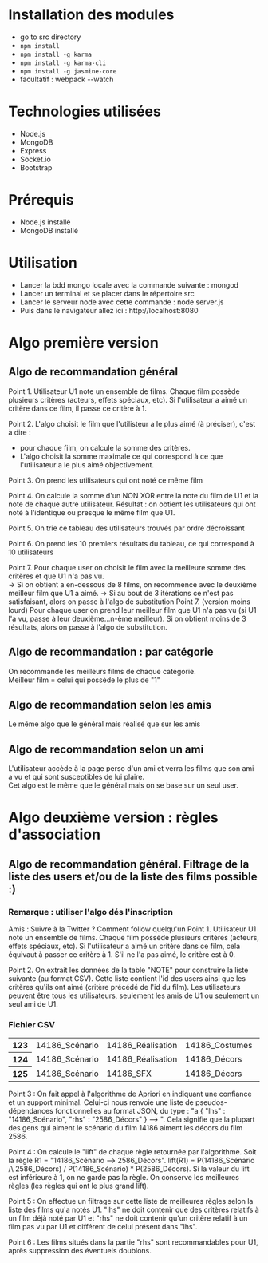 # Installation des modules
- go to src directory
- `npm install`
- `npm install -g karma`
- `npm install -g karma-cli`
- `npm install -g jasmine-core`
- facultatif : webpack --watch

# Technologies utilisées
- Node.js
- MongoDB
- Express
- Socket.io
- Bootstrap

# Prérequis
- Node.js installé
- MongoDB installé

# Utilisation
- Lancer la bdd mongo locale avec la commande suivante : mongod
- Lancer un terminal et se placer dans le répertoire src
- Lancer le serveur node avec cette commande : node server.js
- Puis dans le navigateur allez ici : http://localhost:8080

# Algo première version

## Algo de recommandation général

Point 1.  Utilisateur U1 note un ensemble de films. Chaque film possède plusieurs critères (acteurs, effets spéciaux, etc). Si l'utilisateur a aimé un critère dans ce film, il passe ce critère à 1. 

Point 2.  L'algo choisit le film que l'utilisteur a le plus aimé (à préciser), c'est à dire : 
- pour chaque film, on calcule la somme des critères.
- L'algo choisit la somme maximale ce qui correspond à ce que l'utilisateur a le plus aimé objectivement. 

Point 3.  On prend les utilisateurs qui ont noté ce même film  

Point 4.  On calcule la somme d'un NON XOR entre la note du film de U1 et la note de chaque autre utilisateur.
Résultat : on obtient les utilisateurs qui ont noté à l'identique ou presque le même film que U1.

Point 5.  On trie ce tableau des utilisateurs trouvés par ordre décroissant  

Point 6.  On prend les 10 premiers résultats du tableau, ce qui correspond à 10 utilisateurs  

Point 7.  Pour chaque user on choisit le film avec la meilleure somme des critères et que U1 n'a pas vu.  
    -> Si on obtient a en-dessous de 8 films, on recommence avec le deuxième meilleur film que U1 a aimé.
-> Si au bout de 3 itérations ce n'est pas satisfaisant, alors on passe à l'algo de substitution
Point 7. (version moins lourd)
Pour chaque user on prend leur meilleur film que U1 n'a pas vu (si U1 l'a vu, passe à leur deuxième...n-ème meilleur).
  Si on obtient moins de 3 résultats, alors on passe à l'algo de substitution.

## Algo de recommandation : par catégorie

On recommande les meilleurs films de chaque catégorie.  
Meilleur film = celui qui possède le plus de "1"

## Algo de recommandation selon les amis 
Le même algo que le général mais réalisé que sur les amis

## Algo de recommandation selon un ami
L'utilisateur accède à la page perso d'un ami et verra les films que son ami a vu et qui sont susceptibles de lui plaire.  
Cet algo est le même que le général mais on se base sur un seul user.

# Algo deuxième version : règles d'association

## Algo de recommandation général. Filtrage de la liste des users et/ou de la liste des films possible :)

### Remarque : utiliser l'algo dés l'inscription
Amis : Suivre à la Twitter ? Comment follow quelqu'un
Point 1.  Utilisateur U1 note un ensemble de films. Chaque film possède plusieurs critères (acteurs, effets spéciaux, etc). Si l'utilisateur a aimé un critère dans ce film, cela équivaut à passer ce critère à 1. S'il ne l'a pas aimé, le critère est à 0. 

Point 2.  On extrait les données de la table "NOTE" pour construire la liste suivante (au format CSV). Cette liste contient l'id des users ainsi que les critères qu'ils ont aimé (critère précédé de l'id du film). Les utilisateurs peuvent être tous les utilisateurs, seulement les amis de U1 ou seulement un seul ami de U1.
<h3>Fichier CSV</h3>
<table>
    <tr>
        <th>123</th>
        <td>14186_Scénario</td>
        <td>14186_Réalisation</td>
        <td>14186_Costumes</td>
        <td>14186_Narration</td>
        <td>2586_Décors</td>
        <td>2586_Ambiance</td>
        <td>2586_Rythme</td> 
    </tr>
    <tr>
        <th>124</th>
        <td>14186_Scénario</td>
        <td>14186_Réalisation</td>
        <td>14186_Décors</td>
        <td>2586_Décors</td>
        <td>2586_Ambiance</td>
        <td>2586_Rythme</td>   
    </tr>
     <tr>
        <th>125</th>
        <td>14186_Scénario</td>
        <td>14186_SFX</td>
        <td>14186_Décors</td>
        <td>2586_Décors</td>
        <td>2586_Ambiance</td>
        <td>2586_Rythme</td>  
        <td>2586_Scénario</td>
        <td>666_SFX</td>
        <td>666_Scénario</td>
    </tr>
</table>

Point 3 : On fait appel à l'algorithme de Apriori en indiquant une confiance et un support minimal. Celui-ci nous renvoie une liste de pseudos-dépendances fonctionnelles au format JSON, du type :
"a {
    "lhs" : "14186_Scénario",
    "rhs" : "2586_Décors"
} --> ". Cela signifie que la plupart des gens qui aiment le scénario du film 14186 aiment les décors du film 2586.

Point 4 : On calcule le "lift" de chaque règle retournée par l'algorithme. 
Soit la règle R1 = "14186_Scénario --> 2586_Décors". 
lift(R1) = P(14186_Scénario /\ 2586_Décors) / P(14186_Scénario) * P(2586_Décors).
Si la valeur du lift est inférieure à 1, on ne garde pas la règle. On conserve les meilleures règles (les règles qui ont le plus grand lift). 

Point 5 : On effectue un filtrage sur cette liste de meilleures règles selon la liste des films qu'a notés U1. "lhs" ne doit contenir que des critères relatifs à un film déjà noté par U1 et "rhs" ne doit contenir qu'un critère relatif à un film pas vu par U1 et différent de celui présent dans "lhs". 

Point 6 : Les films situés dans la partie "rhs" sont recommandables pour U1, après suppression des éventuels doublons.

